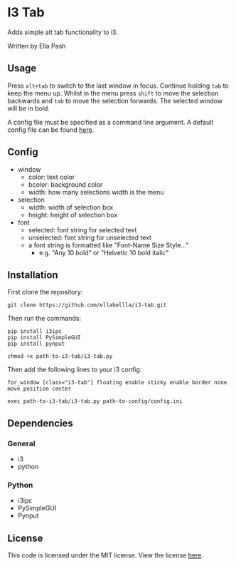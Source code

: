 # I3 Tab
Adds simple alt tab functionality to i3.

Written by Ella Pash

## Usage
Press `alt+tab` to switch to the last window in focus. Continue holding `tab` to keep the menu up. Whilst in the menu press `shift` to move the selection backwards and `tab` to move the selection forwards. The selected window will be in bold.

A config file must be specified as a command line argument. A default config file can be found [here](./config/config.ini).
## Config
- window
  - color: text color
  - bcolor: background color
  - width: how many selections width is the menu
- selection
  - width: width of selection box
  - height: height of selection box
- font
  - selected: font string for selected text
  - unselected: font string for unselected text
  - a font string is formatted like "Font-Name Size Style..." 
    - e.g. "Any 10 bold" or "Helvetic 10 bold italic"

## Installation
First clone the repository:

```
git clone https://github.com/ellabellla/i3-tab.git
```

Then run the commands:

```
pip install i3ipc
pip install PySimpleGUI
pip install pynput

chmod +x path-to-i3-tab/i3-tab.py
```

Then add the following lines to your i3 config:
```
for_window [class="i3-tab"] floating enable sticky enable border none move position center 

exec path-to-i3-tab/i3-tab.py path-to-config/config.ini
```

## Dependencies
### General
- i3
- python
### Python
- i3ipc
- PySimpleGUI
- Pynput

## License
This code is licensed under the MIT license. View the license [here](LICENSE).